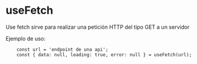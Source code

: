 # useFetch

Use fetch sirve para realizar una petición HTTP del tipo GET a un servidor

Ejemplo de uso:

```
    const url = 'endpoint de una api';
    const { data: null, loading: true, error: null } = useFetch(url);
```